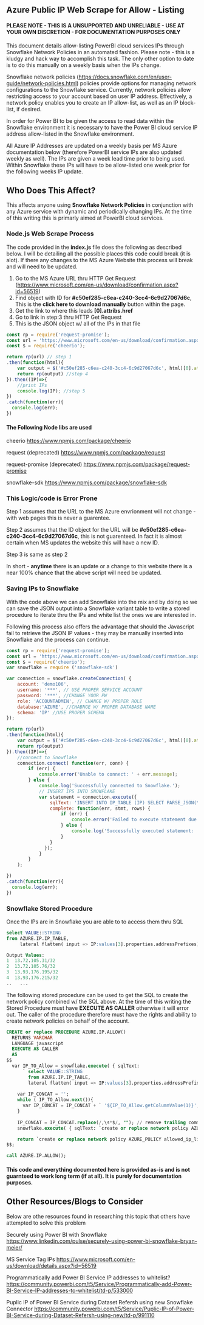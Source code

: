 ## Azure Public IP Web Scrape for Allow - Listing

#### PLEASE NOTE - THIS IS A UNSUPPORTED AND UNRELIABLE - USE AT YOUR OWN DISCRETION - FOR DOCUMENTATION PURPOSES ONLY


This document details allow-listing PowerBI cloud services IPs through Snowflake Network Policies in an automated fashion. Please note - this is a kludgy and hack way to accomplish this task. The only other option to date is to do this manually on a weekly basis when the IPs change. 


Snowflake network policies (https://docs.snowflake.com/en/user-guide/network-policies.html) policies provide options for managing network configurations to the Snowflake service. Currently, network policies allow restricting access to your account based on user IP address. Effectively, a network policy enables you to create an IP allow-list, as well as an IP block-list, if desired.


In order for Power BI to be given the access to read data within the Snowflake environment it is necessary to have the Power BI cloud service IP address allow-listed in the Snowflake environment. 


All Azure IP Addresses are updated on a weekly basis per MS Azure documentation below (therefore PowerBI service IPs are also updated weekly as well). The IPs are given a week lead time prior to being used. Within Snowflake these IPs will have to be allow-listed one week prior for the following weeks IP update.

## Who Does This Affect?
This affects anyone using <b>Snowflake Network Policies</b> in conjunction with any Azure service with dynamic and periodically changing IPs. At the time of this writing this is primarly aimed at PowerBI cloud services.


### Node.js Web Scrape Process
The code provided in the <b>index.js</b> file does the following as described below. I will be detailing all the possible places this code could break (it is alot). If there any changes to the MS Azure Website this process will break and will need to be updated.

1) Go to the MS Azure URL thru HTTP Get Request (https://www.microsoft.com/en-us/download/confirmation.aspx?id=56519)
2) Find object with ID for <b>#c50ef285-c6ea-c240-3cc4-6c9d27067d6c</b>, This is the <b>click here to download manually</b> button within the page.
3) Get the link to where this leads <b>[0].attribs.href</b>
4) Go to link in step:3 thru HTTP Get Request
5) This is the JSON object w/ all of the IPs in that file

```javascript
const rp = require('request-promise');
const url = 'https://www.microsoft.com/en-us/download/confirmation.aspx?id=56519';
const $ = require('cheerio');

return rp(url) // step 1
.then(function(html){
    var output = $('#c50ef285-c6ea-c240-3cc4-6c9d27067d6c', html)[0].attribs.href; // step 2 & 3
    return rp(output) //step 4
}).then((IP)=>{
    //print IPs
    console.log(IP); //step 5
})
.catch(function(err){
  console.log(err);
})
```

#### The Following Node libs are used
cheerio https://www.npmjs.com/package/cheerio

request (deprecated) https://www.npmjs.com/package/request

request-promise (deprecated) https://www.npmjs.com/package/request-promise

snowflake-sdk https://www.npmjs.com/package/snowflake-sdk


### This Logic/code is Error Prone
Step 1 assumes that the URL to the MS Azure envrionment will not change - with web pages this is never a guarentee.

Step 2 assumes that the ID object for the URL will be <b>#c50ef285-c6ea-c240-3cc4-6c9d27067d6c</b>, this is not guarenteed. In fact it is almost certain when MS updates the website this will have a new ID.

Step 3 is same as step 2

In short - <b>anytime</b> there is an update or a change to this website there is a near 100% chance that the above script will need be updated.

### Saving IPs to Snowflake
With the code above we can add Snowflake into the mix and by doing so we can save the JSON output into a Snowflake variant table to write a stored procedure to iterate thru the IPs and white list the ones we are interested in.

Following this process also offers the advantage that should the Javascript fail to retrieve the JSON IP values - they may be manually inserted into Snowflake and the process can continue.

```javascript
const rp = require('request-promise');
const url = 'https://www.microsoft.com/en-us/download/confirmation.aspx?id=56519';
const $ = require('cheerio');
var snowflake = require ('snowflake-sdk')

var connection = snowflake.createConnection( {
    account: 'demo106',
    username: '***', // USE PROPER SERVICE ACCOUNT
    password: '***', //CHANGE YOUR PW
    role: 'ACCOUNTADMIN', // CHANGE W/ PROPER ROLE
    database:'AZURE', //CHABNGE W/ PROPER DATABASE NAME
    schema: 'IP' //USE PROPER SCHEMA
});

return rp(url)
.then(function(html){
    var output = $('#c50ef285-c6ea-c240-3cc4-6c9d27067d6c', html)[0].attribs.href; 
    return rp(output)
}).then((IP)=>{
    //connect to Snowflake
    connection.connect( function(err, conn) {
        if (err) {
            console.error('Unable to connect: ' + err.message);
        } else {
            console.log('Successfully connected to Snowflake.');
            // INSERT IPS INTO SNOWFLAKE
            var statement = connection.execute({
                sqlText: 'INSERT INTO IP_TABLE (IP) SELECT PARSE_JSON(\''+IP+'\')', // CHANGE FOR PROPER TABLE NAME
                complete: function(err, stmt, rows) {
                    if (err) {
                        console.error('Failed to execute statement due to the following error: ' + err.message);
                    } else {
                        console.log('Successfully executed statement: ' + stmt.getSqlText());
                    }
                }
              });
            }
        }
    );

})
.catch(function(err){
  console.log(err);
})
```

### Snowflake Stored Procedure
Once the IPs are in Snowflake you are able to to access them thru SQL
```SQL
select VALUE::STRING
from AZURE.IP.IP_TABLE,
     lateral flatten( input => IP:values[3].properties.addressPrefixes);

Output Values:
1  13.72.105.31/32
2  13.72.105.76/32
3  13.93.176.195/32
4  13.93.176.215/32
..   ...
```

The following stored procedure can be used to get the SQL to create the network policy combined w/ the SQL above. At the time of this writing the Stored Procedure must have <b>EXECUTE AS CALLER</B> otherwise it will error out. The caller of the procedure therefore must have the rights and ability to create network policies on behalf of the account.


```SQL
CREATE or replace PROCEDURE AZURE.IP.ALLOW()
  RETURNS VARCHAR
  LANGUAGE javascript
  EXECUTE AS CALLER
  AS
$$
  var IP_TO_Allow = snowflake.execute( { sqlText: 
      ` select VALUE::STRING
        from AZURE.IP.IP_TABLE,
        lateral flatten( input => IP:values[3].properties.addressPrefixes) `} );
    
    var IP_CONCAT = '';
    while ( IP_TO_Allow.next()){
      var IP_CONCAT = IP_CONCAT + ` '${IP_TO_Allow.getColumnValue(1)}', `;
    }
    
    IP_CONCAT = IP_CONCAT.replace(/,\s*$/, ""); // remove trailing comma
    snowflake.execute( { sqlText: `create or replace network policy AZURE_POLICY allowed_ip_list=( ${IP_CONCAT})` } );

    return `create or replace network policy AZURE_POLICY allowed_ip_list=( ${IP_CONCAT})`;
$$;

call AZURE.IP.ALLOW();
```

#### This code and everything documented here is provided as-is and is not guarnteed to work long term (if at all). It is purely for documentation purposes.

## Other Resources/Blogs to Consider
Below are othe resources found in researching this topic that others have attempted to solve this problem

Securely using Power BI with Snowflake
https://www.linkedin.com/pulse/securely-using-power-bi-snowflake-bryan-meier/

MS Service Tag IPs 
https://www.microsoft.com/en-us/download/details.aspx?id=56519

Programmatically add Power BI Service IP addresses to whitelist? 
https://community.powerbi.com/t5/Service/Programmatically-add-Power-BI-Service-IP-addresses-to-whitelist/td-p/533000

Puplic IP of Power BI Service during Dataset Refersh using new Snowflake Connector 
https://community.powerbi.com/t5/Service/Puplic-IP-of-Power-BI-Service-during-Dataset-Refersh-using-new/td-p/991110

